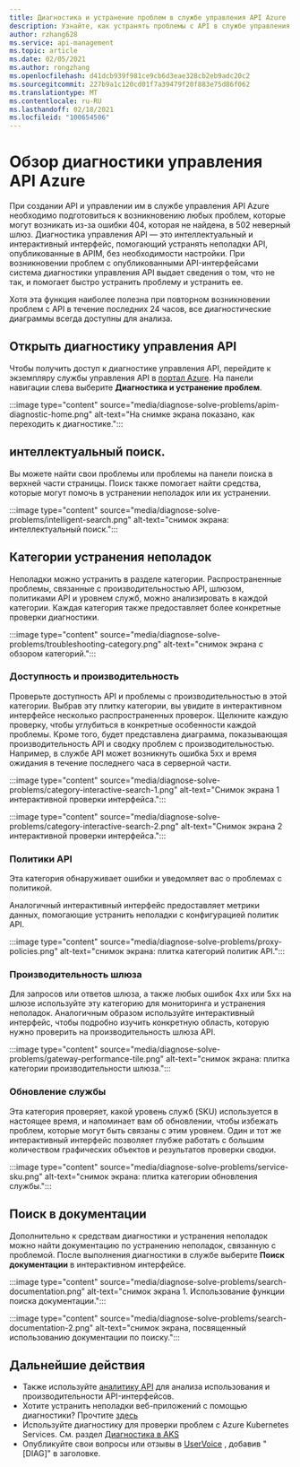 ```yaml
---
title: Диагностика и устранение проблем в службе управления API Azure
description: Узнайте, как устранять проблемы с API в службе управления API Azure с помощью средства "Диагностика и решение" в портал Azure.
author: rzhang628
ms.service: api-management
ms.topic: article
ms.date: 02/05/2021
ms.author: rongzhang
ms.openlocfilehash: d41dcb939f981ce9cb6d3eae328cb2eb9adc20c2
ms.sourcegitcommit: 227b9a1c120cd01f7a39479f20f883e75d86f062
ms.translationtype: MT
ms.contentlocale: ru-RU
ms.lasthandoff: 02/18/2021
ms.locfileid: "100654506"
---
```

# <a name="azure-api-management-diagnostics-overview"></a>Обзор диагностики управления API Azure

При создании API и управлении им в службе управления API Azure необходимо подготовиться к возникновению любых проблем, которые могут возникать из-за ошибки 404, которая не найдена, в 502 неверный шлюз. Диагностика управления API — это интеллектуальный и интерактивный интерфейс, помогающий устранять неполадки API, опубликованные в APIM, без необходимости настройки. При возникновении проблем с опубликованными API-интерфейсами система диагностики управления API выдает сведения о том, что не так, и помогает быстро устранить проблему и устранить ее.

Хотя эта функция наиболее полезна при повторном возникновении проблем с API в течение последних 24 часов, все диагностические диаграммы всегда доступны для анализа.

## <a name="open-api-management-diagnostics"></a>Открыть диагностику управления API

Чтобы получить доступ к диагностике управления API, перейдите к экземпляру службы управления API в [портал Azure](https://portal.azure.com). На панели навигации слева выберите **Диагностика и устранение проблем**.

:::image type="content" source="media/diagnose-solve-problems/apim-diagnostic-home.png" alt-text="На снимке экрана показано, как переходить к диагностике.":::



## <a name="intelligent-search"></a>интеллектуальный поиск.

Вы можете найти свои проблемы или проблемы на панели поиска в верхней части страницы. Поиск также помогает найти средства, которые могут помочь в устранении неполадок или их устранении. 

:::image type="content" source="media/diagnose-solve-problems/intelligent-search.png" alt-text="снимок экрана: интеллектуальный поиск.":::


## <a name="troubleshooting-categories"></a>Категории устранения неполадок

Неполадки можно устранить в разделе категории. Распространенные проблемы, связанные с производительностью API, шлюзом, политиками API и уровнем служб, можно анализировать в каждой категории. Каждая категория также предоставляет более конкретные проверки диагностики. 

:::image type="content" source="media/diagnose-solve-problems/troubleshooting-category.png" alt-text="снимок экрана с обзором категорий.":::


### <a name="availability-and-performance"></a>Доступность и производительность

Проверьте доступность API и проблемы с производительностью в этой категории. Выбрав эту плитку категории, вы увидите в интерактивном интерфейсе несколько распространенных проверок. Щелкните каждую проверку, чтобы углубиться в конкретные особенности каждой проблемы. Кроме того, будет представлена диаграмма, показывающая производительность API и сводку проблем с производительностью. Например, в службе API может возникнуть ошибка 5xx и время ожидания в течение последнего часа в серверной части. 

:::image type="content" source="media/diagnose-solve-problems/category-interactive-search-1.png" alt-text="Снимок экрана 1 интерактивной проверки интерфейса.":::



:::image type="content" source="media/diagnose-solve-problems/category-interactive-search-2.png" alt-text="Снимок экрана 2 интерактивной проверки интерфейса.":::

### <a name="api-policies"></a>Политики API

Эта категория обнаруживает ошибки и уведомляет вас о проблемах с политикой. 

Аналогичный интерактивный интерфейс предоставляет метрики данных, помогающие устранить неполадки с конфигурацией политик API.

:::image type="content" source="media/diagnose-solve-problems/proxy-policies.png" alt-text="снимок экрана: плитка категорий политик API.":::

### <a name="gateway-performance"></a>Производительность шлюза 

Для запросов или ответов шлюза, а также любых ошибок 4xx или 5xx на шлюзе используйте эту категорию для мониторинга и устранения неполадок. Аналогичным образом используйте интерактивный интерфейс, чтобы подробно изучить конкретную область, которую нужно проверить на производительность шлюза API. 

:::image type="content" source="media/diagnose-solve-problems/gateway-performance-tile.png" alt-text="снимок экрана: плитка категории производительности шлюза.":::

### <a name="service-upgrade"></a>Обновление службы

Эта категория проверяет, какой уровень служб (SKU) используется в настоящее время, и напоминает вам об обновлении, чтобы избежать проблем, которые могут быть связаны с этим уровнем. Один и тот же интерактивный интерфейс позволяет глубже работать с большим количеством графических объектов и результатов проверки сводки. 

:::image type="content" source="media/diagnose-solve-problems/service-sku.png" alt-text="снимок экрана: плитка категории обновления службы.":::

## <a name="search-documentation"></a>Поиск в документации

Дополнительно к средствам диагностики и устранения неполадок можно найти документацию по устранению неполадок, связанную с проблемой. После выполнения диагностики в службе выберите **Поиск документации** в интерактивном интерфейсе. 

 :::image type="content" source="media/diagnose-solve-problems/search-documentation.png" alt-text="снимок экрана 1. Использование функции поиска документации.":::


 :::image type="content" source="media/diagnose-solve-problems/search-documentation-2.png" alt-text="снимок экрана, посвященный использованию документации по поиску.":::


## <a name="next-steps"></a>Дальнейшие действия

* Также используйте [аналитику API](howto-use-analytics.md) для анализа использования и производительности API-интерфейсов. 
* Хотите устранить неполадки веб-приложений с помощью диагностики? Прочтите [здесь](../app-service/overview-diagnostics.md)
* Используйте диагностику для проверки проблем с Azure Kubernetes Services. См. раздел [Диагностика в AKS](../aks/concepts-diagnostics.md)
* Опубликуйте свои вопросы или отзывы в [UserVoice](https://feedback.azure.com/forums/248703-api-management) , добавив "[DIAG]" в заголовке.